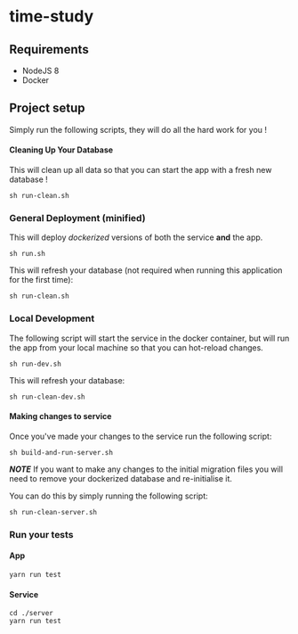 # time-study

## Requirements
- NodeJS 8
- Docker

## Project setup
Simply run the following scripts, they will do all the hard work for you !

#### Cleaning Up Your Database
This will clean up all data so that you can start the app with a fresh new database !
```
sh run-clean.sh
```
### General Deployment (minified)
This will deploy *dockerized* versions of both the service **and** the app.
```
sh run.sh
```
This will refresh your database (not required when running this application for the first time):
``` 
sh run-clean.sh
```

### Local Development

The following script will start the service in the docker container, but will run the app from your local machine so that you can hot-reload changes.
```
sh run-dev.sh
```
This will refresh your database:
``` 
sh run-clean-dev.sh
```

#### Making changes to service
Once you've made your changes to the service run the following script:
``` 
sh build-and-run-server.sh
```

***NOTE***
If you want to make any changes to the initial migration files you will need to remove your dockerized database and re-initialise it.

You can do this by simply running the following script:

``` 
sh run-clean-server.sh
``` 


### Run your tests

#### App
```
yarn run test
```

#### Service
```
cd ./server
yarn run test
```
